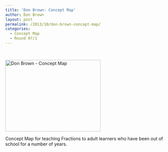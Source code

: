 ```yaml
---
title: 'Don Brown: Concept Map'
author: Don Brown
layout: post
permalink: /2013/10/don-brown-concept-map/
categories:
  - Concept Map
  - Round 07/1
---
```

&nbsp;

[<img class="alignnone size-medium wp-image-4750" alt="Don Brown - Concept Map" src="http://teaching.software-carpentry.org/wp-content/uploads/2013/10/Don-Brown-Concept-Map-300x225.jpg" width="300" height="225" />][1]

Concept Map for teaching Fractions to adult learners who have been out of school for a number of years.

&nbsp;

 [1]: http://teaching.software-carpentry.org/wp-content/uploads/2013/10/Don-Brown-Concept-Map.jpg
